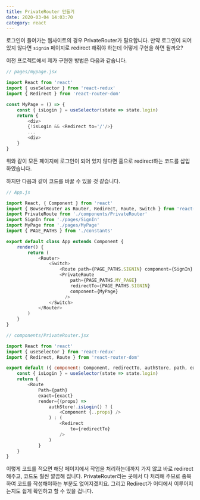 ```yaml
---
title: PrivateRouter 만들기
date: 2020-03-04 14:03:70
category: react
---
```


로그인이 들어가는 웹사이트의 경우 PrivateRouter가 필요합니다. 만약 로그인이 되어 있지 않다면 `signin` 페이지로 redirect 해줘야 하는데 어떻게 구현을 하면 될까요?

이전 프로젝트에서 제가 구현한 방법은 다음과 같습니다.

```js
// pages/mypage.jsx

import React from 'react'
import { useSelector } from 'react-redux'
import { Redirect } from 'react-router-dom'

const MyPage = () => {
	const { isLogin } = useSelector(state => state.login)
	return {
        <div>
        {!isLogin && <Redirect to='/'/>}
    	...
        <div>
    }
}
```

위와 같이 모든 페이지에 로그인이 되어 있지 않다면 홈으로 redirect하는 코드를 삽입하였습니다.

하지만 다음과 같이 코드를 바꿀 수 있을 것 같습니다.

```js
// App.js

import React, { Component } from 'react'
import { BowserRouter as Router, Redirect, Route, Switch } from 'react-router-dom'
import PrivateRoute from './components/PrivateRouter'
import SignIn from './pages/SignIn'
import MyPage from './pages/MyPage'
import { PAGE_PATHS } from './constants'

export default class App extends Component {
    render() {
        return (
            <Router>
            	<Switch>
            		<Route path={PAGE_PATHS.SIGNIN} component={SignIn} />
            		<PrivateRoute
                        path={PAGE_PATHS.MY_PAGE}
                        redirectTo={PAGE_PATHS.SIGNIN}
                        component={MyPage}
                      />
	            </Switch>
            </Router>
        )
    }
}
```

```js
// components/PrivateRouter.jsx

import React from 'react'
import { useSelector } from 'react-redux'
import { Redirect, Route } from 'react-router-dom'

export default ({ component: Component, redirectTo, authStore, path, exact }) => {
	const { isLogin } = useSelector(state => state.login)
	return {
		<Route
        	Path={path}
		    exact={exact}
    		render={(props) =>
            	authStore!.isLogin() ? (
                	<Component {..props} />
    			) : (
                    <Redirect
                    	to={redirectTo}
                    />
                )
            }
    }
}
```

이렇게 코드를 적으면 해당 페이지에서 작업을 처리하는데까지 가지 않고 바로 redirect 해주고, 코드도 훨씬 깔끔해 집니다. PrivateRouter라는 곳에서 다 처리해 주므로 중복하여 코드를 작성해야하는 부분도 없어지겠지요. 그리고 Redirect가 어디에서 이루어지는지도 쉽게 확인하고 할 수 있을 겁니다.

